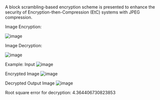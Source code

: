 A block scrambling-based encryption scheme is presented to enhance the security of Encryption-then-Compression (EtC) systems with JPEG compression.


Image Encryption:


![image](https://github.com/user-attachments/assets/f2de248e-a83e-45ff-9468-1005653168f6)


Image Decryption:


![image](https://github.com/user-attachments/assets/42a85c3d-fdc9-4798-bed8-4122028143cc)



Example:
Input
![image](https://github.com/user-attachments/assets/2015988f-e753-4ca3-98d4-ac28b4088ffc)

Encrypted Image
![image](https://github.com/user-attachments/assets/457620de-d146-422e-8a3b-0ae521f41ace)

Decrypted Output Image
![image](https://github.com/user-attachments/assets/8b047bc2-3b30-413e-a512-cfb78f4330e1)

Root square error for decryption: 4.364406730823853
